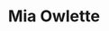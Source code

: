 ---
pid: fs330
title: Mia Owlette
location_transcription: 
coordinates: "[-75.150604929064, 39.955773708289]"
zipcode: '19134'
gen_neighborhood: River Wards
neighborhood: Port Richmond
outside_phl: 
age: '3'
age_range: "<6"
instagram: 
image_file_name: fs_330.jpg
proposal_transcription: 
topic: Unknown
topic_summary: '0'
type: Other No Form
keywords_other: 
credit: Mia
image_labels: Colorful scribbles
twitter: 
facebook: 
permalink: "/monuments/fs330/"
layout: item-page
---
